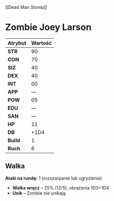 [[Dead Man Stomp]]
# Zombie Joey Larson

| **Atrybut**  | **Wartość**  |
|-------------|------------|
| **STR**  | 90  |
| **CON**  | 70  |
| **SIZ**  | 40  |
| **DEX**  | 40  |
| **INT**  | 00  |
| **APP**  | —  |
| **POW**  | 05  |
| **EDU**  | —  |
| **SAN**  | —  |
| **HP**   | 11  |
| **DB**   | +1D4 |
| **Build** | 1  |
| **Ruch**  | 6  |

## **Walka**
**Ataki na rundę:** 1 (rozszarpanie lub ugryzienie)  
- **Walka wręcz** – 25% (12/5), obrażenia 1D3+1D4  
- **Unik** – Zombie nie unikają  
